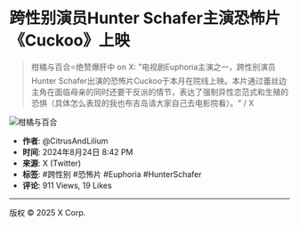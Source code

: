 # 跨性别演员Hunter Schafer主演恐怖片《Cuckoo》上映

> 柑橘与百合⭐️绝赞爆肝中 on X: "电视剧Euphoria主演之一，跨性别演员Hunter Schafer出演的恐怖片Cuckoo于本月在院线上映。本片通过蕾丝边主角在面临母亲的同时还要干反派的情节，表达了强制异性恋范式和生殖的恐惧（具体怎么表现的我也布吉岛请大家自己去电影院看）。" / X

![柑橘与百合](https://pbs.twimg.com/profile_images/1629709984010313730/quhWkcpQ_normal.jpg)

- **作者**: @CitrusAndLilium
- **时间**: 2024年8月24日 8:42 PM
- **来源**: X (Twitter)
- **标签**: #跨性别 #恐怖片 #Euphoria #HunterSchafer
- **评论**: 911 Views, 19 Likes

---

版权 © 2025 X Corp. 
<!-- tcd_original_link https://twitter.com/CitrusAndLilium/status/1827446420778975302 -->
